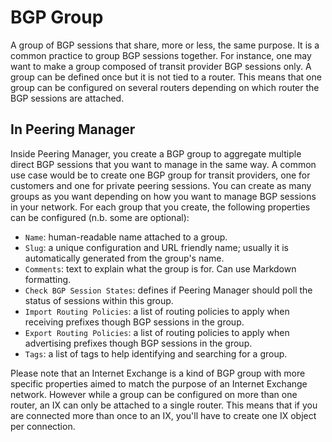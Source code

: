 # BGP Group

A group of BGP sessions that share, more or less, the same purpose. It is a
common practice to group BGP sessions together. For instance, one may want to
make a group composed of transit provider BGP sessions only. A group can be
defined once but it is not tied to a router. This means that one group can be
configured on several routers depending on which router the BGP sessions are
attached.

## In Peering Manager

Inside Peering Manager, you create a BGP group to aggregate multiple direct BGP
sessions that you want to manage in the same way. A common use case would be to
create one BGP group for transit providers, one for customers and one for
private peering sessions. You can create as many groups as you want depending
on how you want to manage BGP sessions in your network. For each group that you
create, the following properties can be configured (n.b. some are optional):

  * `Name`: human-readable name attached to a group.
  * `Slug`: a unique configuration and URL friendly name; usually it is
     automatically generated from the group's name.
  * `Comments`: text to explain what the group is for. Can use Markdown
    formatting.
  * `Check BGP Session States`: defines if Peering Manager should poll the
    status of sessions within this group. 
  * `Import Routing Policies`: a list of routing policies to apply when
     receiving prefixes though BGP sessions in the group.
  * `Export Routing Policies`: a list of routing policies to apply when
     advertising prefixes though BGP sessions in the group.
  * `Tags`: a list of tags to help identifying and searching for a group.

Please note that an Internet Exchange is a kind of BGP group with more specific
properties aimed to match the purpose of an Internet Exchange network. However
while a group can be configured on more than one router, an IX can only be
attached to a single router. This means that if you are connected more than
once to an IX, you'll have to create one IX object per connection.
